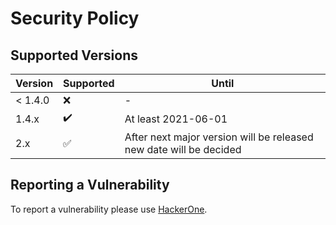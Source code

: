 # Security Policy

## Supported Versions

| Version  | Supported          | Until   |
| -------- | ------------------ | ------- |
| < 1.4.0  | :x:                | - |
| 1.4.x    | :heavy_check_mark: | At least 2021-06-01 |
| 2.x | :white_check_mark: | After next major version will be released new date will be decided |

## Reporting a Vulnerability

To report a vulnerability please use [HackerOne](https://hackerone.com/impresscms). 
